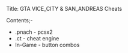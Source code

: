 Title: GTA VICE_CITY & SAN_ANDREAS Cheats

Contents;-
* .pnach  - pcsx2
* .ct     - cheat engine 
* In-Game - button combos
